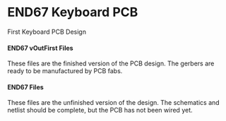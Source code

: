 # END67 Keyboard PCB 
 First Keyboard PCB Design
 
#### END67 vOutFirst Files
 These files are the finished version of the PCB design. The gerbers are ready to be manufactured by PCB fabs.
 
#### END67 Files
 These files are the unfinished version of the design. The schematics and netlist should be complete, but the PCB has not been wired yet. 
